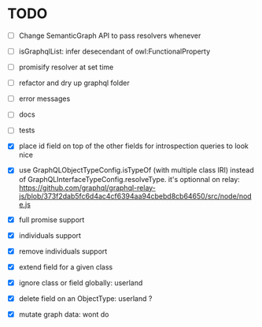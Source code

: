 # TODO

- [ ] Change SemanticGraph API to pass resolvers whenever
- [ ] isGraphqlList: infer desecendant of owl:FunctionalProperty
- [ ] promisify resolver at set time
- [ ] refactor and dry up graphql folder
- [ ] error messages
- [ ] docs
- [ ] tests

- [x] place id field on top of the other fields for introspection queries to look nice
- [x] use GraphQLObjectTypeConfig.isTypeOf (with multiple class IRI) instead of GraphQLInterfaceTypeConfig.resolveType.
      it's optionnal on relay: https://github.com/graphql/graphql-relay-js/blob/373f2dab5fc6d4ac4cf6394aa94cbebd8cb64650/src/node/node.js
- [x] full promise support
- [x] individuals support
- [x] remove individuals support
- [x] extend field for a given class
- [x] ignore class or field globally: userland
- [x] delete field on an ObjectType: userland ?
- [x] mutate graph data: wont do
